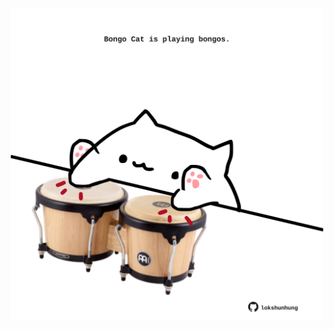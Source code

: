 <!-- built at 09/03/2025, 18:00:41 UTC -->
<p align="center">
  <img width="500" height="500" src="./ReadmeImage.svg">
</p>
